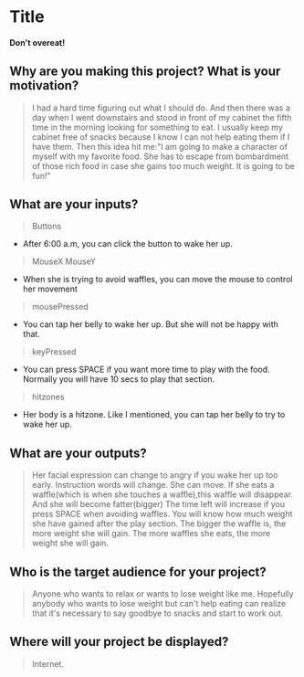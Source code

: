 # Title
#### Don't overeat!

## Why are you making this project? What is your motivation?
  >I had a hard time figuring out what I should do. And then there was a day when I went downstairs and stood in front of my cabinet the fifth time in the morning looking for something to eat. I usually keep my cabinet free of snacks because I know I can not help eating them if I have them. Then this idea hit me:"I am going to make a character of myself with my favorite food. She has to escape from bombardment of those rich food in case she gains too much weight. It is going to be fun!"

## What are your inputs?
> Buttons
  - After 6:00 a.m, you can click the button to wake her up.

> MouseX MouseY
  - When she is trying to avoid waffles, you can move the mouse to control her movement

> mousePressed
  - You can tap her belly to wake her up. But she will not be happy with that.

> keyPressed
  - You can press SPACE if you want more time to play with the food. Normally you will have 10 secs to play that section.

> hitzones
  - Her body is a hitzone. Like I mentioned, you can tap her belly to try to wake her up.


## What are your outputs?
> Her facial expression can change to angry if you wake her up too early.
> Instruction words will change.
> She can move.
> If she eats a waffle(which is when she touches a waffle),this waffle will disappear. And she will become fatter(bigger)
> The time left will increase if you press SPACE when avoiding waffles.
> You will know how much weight she have gained after the play section. The bigger the waffle is, the more weight she will gain. The more waffles she eats, the more weight she will gain.


## Who is the target audience for your project?
> Anyone who wants to relax or wants to lose weight like me. 
Hopefully anybody who wants to lose weight but can't help eating can realize that it's necessary to say goodbye to snacks and start to work out.

## Where will your project be displayed?
> Internet.
